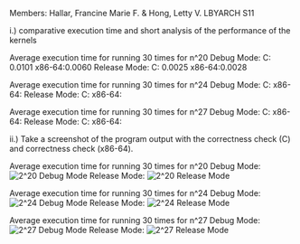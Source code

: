 Members: Hallar, Francine Marie F. & Hong, Letty V.  LBYARCH S11

i.) comparative execution time and short analysis of the performance of the kernels
    
Average execution time for running 30 times for n^20
Debug Mode:
      C: 0.0101
      x86-64:0.0060
Release Mode:
      C: 0.0025
      x86-64:0.0028
    
Average execution time for running 30 times for n^24
Debug Mode:
        C: 
        x86-64: 
Release Mode:
        C: 
        x86-64:

Average execution time for running 30 times for n^27
Debug Mode:
        C: 
        x86-64:
Release Mode:
        C: 
        x86-64:

 ii.) Take a screenshot of the program output with the correctness check (C) and correctness check (x86-64).
 
Average execution time for running 30 times for n^20
Debug Mode:
    ![2^20 Debug Mode](https://github.com/HooDue/mp2_Hallar_Hong/assets/98597121/5c73cccb-5aa8-4e02-a955-0f69a2bc2480)
Release Mode:
    ![2^20 Release Mode](https://github.com/HooDue/mp2_Hallar_Hong/assets/98597121/27fdc013-d2ba-4f31-80ca-4b93ce5a6bc5)
        
Average execution time for running 30 times for n^24
Debug Mode:
  ![2^24 Debug Mode](https://github.com/HooDue/mp2_Hallar_Hong/assets/98597121/05c152ed-dc62-48f2-a3f9-ae19651cab5b)
Release Mode:
  ![2^24 Release Mode](https://github.com/HooDue/mp2_Hallar_Hong/assets/98597121/c029ba51-130b-4d2c-a1e9-2576e4097b2d)

Average execution time for running 30 times for n^27
Debug Mode:
  ![2^27 Debug Mode](https://github.com/HooDue/mp2_Hallar_Hong/assets/98597121/6eebf007-3cbb-4944-89cf-08cebc1f4dc4)
Release Mode:
  ![2^27 Release Mode](https://github.com/HooDue/mp2_Hallar_Hong/assets/98597121/17ea08fd-c934-497d-a02a-12834305a86f)     

